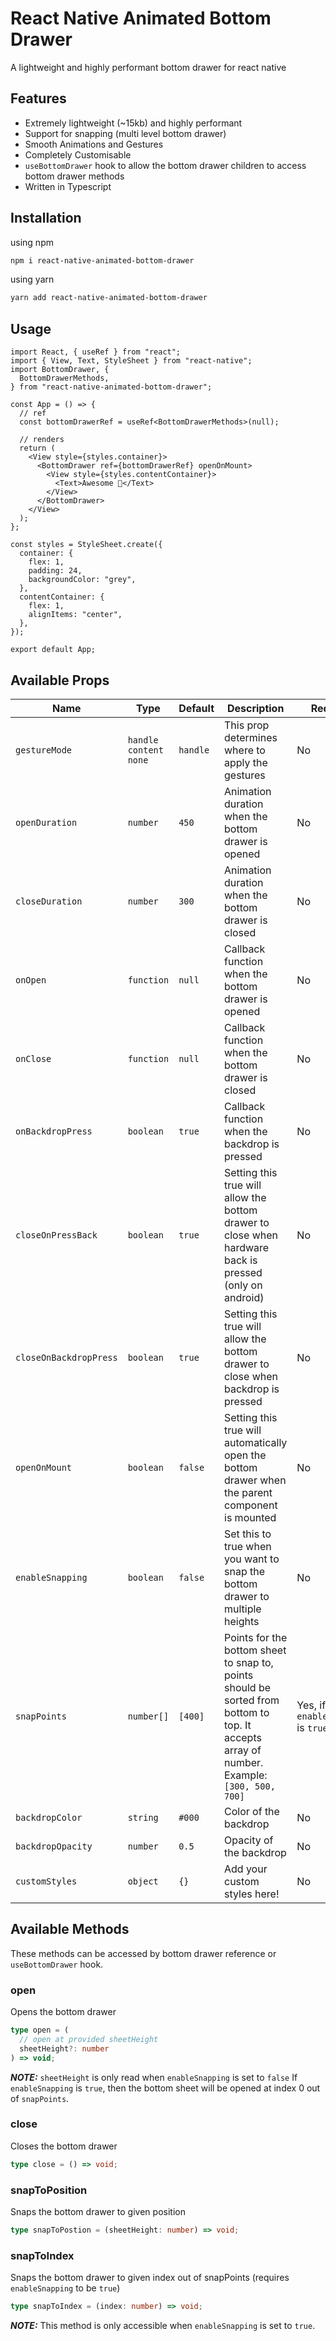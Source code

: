 # React Native Animated Bottom Drawer

A lightweight and highly performant bottom drawer for react native

## Features

- Extremely lightweight (~15kb) and highly performant
- Support for snapping (multi level bottom drawer)
- Smooth Animations and Gestures
- Completely Customisable
- `useBottomDrawer` hook to allow the bottom drawer children to access bottom drawer methods
- Written in Typescript

## Installation

using npm

```sh
npm i react-native-animated-bottom-drawer
```

using yarn

```sh
yarn add react-native-animated-bottom-drawer
```

## Usage

```tsx
import React, { useRef } from "react";
import { View, Text, StyleSheet } from "react-native";
import BottomDrawer, {
  BottomDrawerMethods,
} from "react-native-animated-bottom-drawer";

const App = () => {
  // ref
  const bottomDrawerRef = useRef<BottomDrawerMethods>(null);

  // renders
  return (
    <View style={styles.container}>
      <BottomDrawer ref={bottomDrawerRef} openOnMount>
        <View style={styles.contentContainer}>
          <Text>Awesome 🎉</Text>
        </View>
      </BottomDrawer>
    </View>
  );
};

const styles = StyleSheet.create({
  container: {
    flex: 1,
    padding: 24,
    backgroundColor: "grey",
  },
  contentContainer: {
    flex: 1,
    alignItems: "center",
  },
});

export default App;
```

## Available Props

| Name                   | Type                    | Default  | Description                                                                                                                                | Required                           |
| ---------------------- | ----------------------- | -------- | ------------------------------------------------------------------------------------------------------------------------------------------ | ---------------------------------- |
| `gestureMode`          | `handle  content  none` | `handle` | This prop determines where to apply the gestures                                                                                           | No                                 |
| `openDuration`         | `number`                | `450`    | Animation duration when the bottom drawer is opened                                                                                        | No                                 |
| `closeDuration`        | `number`                | `300`    | Animation duration when the bottom drawer is closed                                                                                        | No                                 |
| `onOpen`               | `function`              | `null`   | Callback function when the bottom drawer is opened                                                                                         | No                                 |
| `onClose`              | `function`              | `null`   | Callback function when the bottom drawer is closed                                                                                         | No                                 |
| `onBackdropPress`      | `boolean`               | `true`   | Callback function when the backdrop is pressed                                                                                             | No                                 |
| `closeOnPressBack`     | `boolean`               | `true`   | Setting this true will allow the bottom drawer to close when hardware back is pressed (only on android)                                    | No                                 |
| `closeOnBackdropPress` | `boolean`               | `true`   | Setting this true will allow the bottom drawer to close when backdrop is pressed                                                           | No                                 |
| `openOnMount`          | `boolean`               | `false`  | Setting this true will automatically open the bottom drawer when the parent component is mounted                                           | No                                 |
| `enableSnapping`       | `boolean`               | `false`  | Set this to true when you want to snap the bottom drawer to multiple heights                                                               | No                                 |
| `snapPoints`           | `number[]`              | `[400]`  | Points for the bottom sheet to snap to, points should be sorted from bottom to top. It accepts array of number. Example: `[300, 500, 700]` | Yes, if `enableSnapping` is `true` |
| `backdropColor`        | `string`                | `#000`   | Color of the backdrop                                                                                                                      | No                                 |
| `backdropOpacity`      | `number`                | `0.5`    | Opacity of the backdrop                                                                                                                    | No                                 |
| `customStyles`         | `object`                | `{}`     | Add your custom styles here!                                                                                                               | No                                 |

## Available Methods

These methods can be accessed by bottom drawer reference or `useBottomDrawer` hook.

### **open**

Opens the bottom drawer

```ts
type open = (
  // open at provided sheetHeight
  sheetHeight?: number
) => void;
```

**_NOTE:_** `sheetHeight` is only read when `enableSnapping` is set to `false` If `enableSnapping` is `true`, then the bottom sheet will be opened at index 0 out of `snapPoints`.

### **close**

Closes the bottom drawer

```ts
type close = () => void;
```

### **snapToPosition**

Snaps the bottom drawer to given position

```ts
type snapToPostion = (sheetHeight: number) => void;
```

### **snapToIndex**

Snaps the bottom drawer to given index out of snapPoints (requires `enableSnapping` to be `true`)

```ts
type snapToIndex = (index: number) => void;
```

**_NOTE:_** This method is only accessible when `enableSnapping` is set to `true`.
